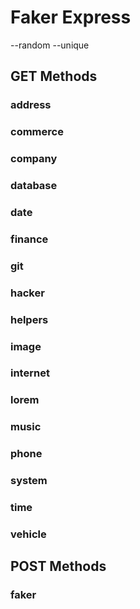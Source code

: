 # Faker Express

--random
--unique

## GET Methods

### address

### commerce

### company

### database

### date

### finance

### git

### hacker

### helpers

### image

### internet

### lorem

### music

### phone

### system

### time

### vehicle

## POST Methods

### faker
